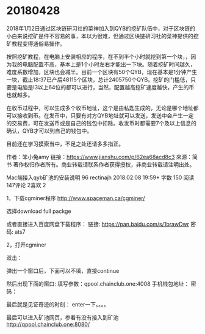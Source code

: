 # 20180428

2018年1月2日通过区块链研习社的菜神加入到QYB的挖矿队伍中，对于区块链的小白来说挖矿是件不容易的事，本以为很难，但通过区块链研习社的菜神提供的挖矿教程变得通俗易操作。

按照挖矿教程，在电脑上安装相应的程序，在不到半个小时就挖到第一个块，，因为我的电脑配置不高，基本上是1个小时左右才能出一下块。随着挖矿时间越久，难度系数增加，区块也会减半。目前一个区块有50个QYB，现在基本是1分钟产生一块，截止18:37已产后48115个区块，总计2405750个QYB。挖矿的门槛低，只要是电脑是I3以上64位的都可以进行，当然，配置越高挖矿速度越快，产生的币也就越多。

在收币过程中，可以生成多个收币地址，这个是由私匙生成的，无论是哪个地址都可以接收到币。在发币中，只要有对方QYB地址就可以发送，发送中会产生一定的交易费，可在发送币或是自己的钱包中扣除。收发币时都需要7个及以上信息的确认，QYB才可以到自己的钱包中。

目前还在学习摸索当中，不足之处还请多多指正。

作者：笨小兔amy
链接：https://www.jianshu.com/p/62ea68acd8c3
來源：简书
著作权归作者所有。商业转载请联系作者获得授权，非商业转载请注明出处。


Mac端接入qyb矿池的安装说明
96 rectinajh
2018.02.08 19:59* 字数 150 阅读 147评论 2喜欢 2

1，下载cgminer程序
http://www.spaceman.ca/cgminer/

选择download full packge

或者直接进入百度网盘下载程序：
链接: https://pan.baidu.com/s/1brawDwr 密码: ats7

2，打开cgminer

双击：

弹出一个窗口后，下面可以不填，直接continue

然后出现下面的窗口:
填写参数：qpool.chainclub.one:4008
手机钱包地址：
密码：

最后就是见证奇迹的时刻：
enter一下。。。。

最后可以进入矿池网页，参看有没有接入到矿池
http://qpool.chainclub.one:8080/
